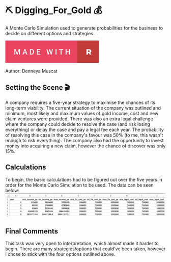 # ⛏️ Digging_For_Gold 💰

A Monte Carlo Simulation used to generate probabilities for the business to decide on different options and strategies. 

[![Made With](https://github.com/Denneya/linear_regression_industry_finance/blob/main/made-with-r.svg)](https://github.com/Denneya/linear_regression_industry_finance/blob/main/AT1A_24418042.R)

Author: Denneya Muscat

## Setting the Scene 🎬
A company requires a five-year strategy to maximise the chances of its long-term viability. The current situation of the company was outlined and minimum, most likely and maximum values of gold income, cost and new claim ventures were provided. There was also an extra legal challenge where the company could decide to resolve the case (and risk losing everything) or delay the case and pay a legal fee each year. The probability of resolving this case in the company's favour was 50% (to me, this wasn't enough to risk everything). The company also had the opportunity to invest money into acquiring a new claim, however the chance of discover was only 15%.

## Calculations
To begin, the basic calculations had to be figured out over the five years in order for the Monte Carlo Simulation to be used. The data can be seen below:
![original data](https://github.com/Denneya/Digging_For_Gold/blob/main/Screenshot%202023-01-30%20at%205.46.12%20pm.png)



## Final Comments
This task was very open to interpretation, which almost made it harder to begin. There are many strategies/options that could've been taken, however I chose to stick with the four options outlined above. 

